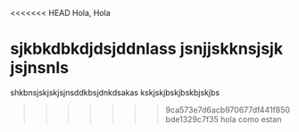 <<<<<<< HEAD
Hola, Hola

sjkbkdbkdjdsjddnlass
jsnjjskknsjsjk
jsjnsnls
=======
shkbnsjskjskjsjnsddkbsjdnkdsakas kskjskjbskjbskbjskjbs
>>>>>>> 9ca573e7d6acb970677df441f850bde1329c7f35
hola como estan 
